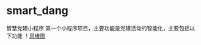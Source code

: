 # smart_dang
智慧党建小程序
第一个小程序项目，主要功能是党建活动的智能化，主要包括以下功能
！[思维图]("http://121.36.63.14:8080/unnamed/img/zhdj.png")
